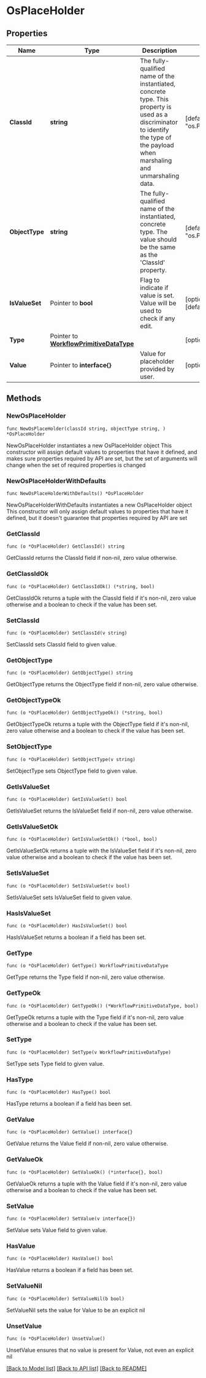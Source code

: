 # OsPlaceHolder

## Properties

Name | Type | Description | Notes
------------ | ------------- | ------------- | -------------
**ClassId** | **string** | The fully-qualified name of the instantiated, concrete type. This property is used as a discriminator to identify the type of the payload when marshaling and unmarshaling data. | [default to "os.PlaceHolder"]
**ObjectType** | **string** | The fully-qualified name of the instantiated, concrete type. The value should be the same as the &#39;ClassId&#39; property. | [default to "os.PlaceHolder"]
**IsValueSet** | Pointer to **bool** | Flag to indicate if value is set. Value will be used to check if any edit. | [optional] [default to true]
**Type** | Pointer to [**WorkflowPrimitiveDataType**](WorkflowPrimitiveDataType.md) |  | [optional] 
**Value** | Pointer to **interface{}** | Value for placeholder provided by user. | [optional] 

## Methods

### NewOsPlaceHolder

`func NewOsPlaceHolder(classId string, objectType string, ) *OsPlaceHolder`

NewOsPlaceHolder instantiates a new OsPlaceHolder object
This constructor will assign default values to properties that have it defined,
and makes sure properties required by API are set, but the set of arguments
will change when the set of required properties is changed

### NewOsPlaceHolderWithDefaults

`func NewOsPlaceHolderWithDefaults() *OsPlaceHolder`

NewOsPlaceHolderWithDefaults instantiates a new OsPlaceHolder object
This constructor will only assign default values to properties that have it defined,
but it doesn't guarantee that properties required by API are set

### GetClassId

`func (o *OsPlaceHolder) GetClassId() string`

GetClassId returns the ClassId field if non-nil, zero value otherwise.

### GetClassIdOk

`func (o *OsPlaceHolder) GetClassIdOk() (*string, bool)`

GetClassIdOk returns a tuple with the ClassId field if it's non-nil, zero value otherwise
and a boolean to check if the value has been set.

### SetClassId

`func (o *OsPlaceHolder) SetClassId(v string)`

SetClassId sets ClassId field to given value.


### GetObjectType

`func (o *OsPlaceHolder) GetObjectType() string`

GetObjectType returns the ObjectType field if non-nil, zero value otherwise.

### GetObjectTypeOk

`func (o *OsPlaceHolder) GetObjectTypeOk() (*string, bool)`

GetObjectTypeOk returns a tuple with the ObjectType field if it's non-nil, zero value otherwise
and a boolean to check if the value has been set.

### SetObjectType

`func (o *OsPlaceHolder) SetObjectType(v string)`

SetObjectType sets ObjectType field to given value.


### GetIsValueSet

`func (o *OsPlaceHolder) GetIsValueSet() bool`

GetIsValueSet returns the IsValueSet field if non-nil, zero value otherwise.

### GetIsValueSetOk

`func (o *OsPlaceHolder) GetIsValueSetOk() (*bool, bool)`

GetIsValueSetOk returns a tuple with the IsValueSet field if it's non-nil, zero value otherwise
and a boolean to check if the value has been set.

### SetIsValueSet

`func (o *OsPlaceHolder) SetIsValueSet(v bool)`

SetIsValueSet sets IsValueSet field to given value.

### HasIsValueSet

`func (o *OsPlaceHolder) HasIsValueSet() bool`

HasIsValueSet returns a boolean if a field has been set.

### GetType

`func (o *OsPlaceHolder) GetType() WorkflowPrimitiveDataType`

GetType returns the Type field if non-nil, zero value otherwise.

### GetTypeOk

`func (o *OsPlaceHolder) GetTypeOk() (*WorkflowPrimitiveDataType, bool)`

GetTypeOk returns a tuple with the Type field if it's non-nil, zero value otherwise
and a boolean to check if the value has been set.

### SetType

`func (o *OsPlaceHolder) SetType(v WorkflowPrimitiveDataType)`

SetType sets Type field to given value.

### HasType

`func (o *OsPlaceHolder) HasType() bool`

HasType returns a boolean if a field has been set.

### GetValue

`func (o *OsPlaceHolder) GetValue() interface{}`

GetValue returns the Value field if non-nil, zero value otherwise.

### GetValueOk

`func (o *OsPlaceHolder) GetValueOk() (*interface{}, bool)`

GetValueOk returns a tuple with the Value field if it's non-nil, zero value otherwise
and a boolean to check if the value has been set.

### SetValue

`func (o *OsPlaceHolder) SetValue(v interface{})`

SetValue sets Value field to given value.

### HasValue

`func (o *OsPlaceHolder) HasValue() bool`

HasValue returns a boolean if a field has been set.

### SetValueNil

`func (o *OsPlaceHolder) SetValueNil(b bool)`

 SetValueNil sets the value for Value to be an explicit nil

### UnsetValue
`func (o *OsPlaceHolder) UnsetValue()`

UnsetValue ensures that no value is present for Value, not even an explicit nil

[[Back to Model list]](../README.md#documentation-for-models) [[Back to API list]](../README.md#documentation-for-api-endpoints) [[Back to README]](../README.md)


